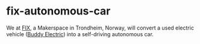 # fix-autonomous-car
We at [FIX](http://www.digs.no/), a Makerspace in Trondheim, Norway, will convert a used electric vehicle ([Buddy Electric](https://en.wikipedia.org/wiki/Buddy_%28electric_car%29)) into a self-driving autonomous car.
